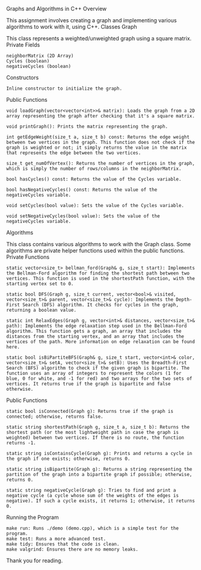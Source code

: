 Graphs and Algorithms in C++
Overview

This assignment involves creating a graph and implementing various algorithms to work with it, using C++.
Classes
Graph

This class represents a weighted/unweighted graph using a square matrix.
Private Fields

    neighborMatrix (2D Array)
    Cycles (boolean)
    negativeCycles (boolean)

Constructors

    Inline constructor to initialize the graph.

Public Functions

    void loadGraph(vector<vector<int>>& matrix): Loads the graph from a 2D array representing the graph after checking that it's a square matrix.

    void printGraph(): Prints the matrix representing the graph.

    int getEdgeWeight(size_t a, size_t b) const: Returns the edge weight between two vertices in the graph. This function does not check if the graph is weighted or not; it simply returns the value in the matrix that represents the edge between the two vertices.

    size_t get_numOfVertex(): Returns the number of vertices in the graph, which is simply the number of rows/columns in the neighborMatrix.

    bool hasCycles() const: Returns the value of the Cycles variable.

    bool hasNegativeCycles() const: Returns the value of the negativeCycles variable.

    void setCycles(bool value): Sets the value of the Cycles variable.

    void setNegativeCycles(bool value): Sets the value of the negativeCycles variable.

Algorithms

This class contains various algorithms to work with the Graph class. Some algorithms are private helper functions used within the public functions.
Private Functions

    static vector<size_t> bellman_ford(Graph& g, size_t start): Implements the Bellman-Ford algorithm for finding the shortest path between two vertices. This function is used in the shortestPath function, with the starting vertex set to 0.

    static bool DFS(Graph g, size_t current, vector<bool>& visited, vector<size_t>& parent, vector<size_t>& cycle): Implements the Depth-First Search (DFS) algorithm. It checks for cycles in the graph, returning a boolean value.

    static int RelaxEdges(Graph g, vector<int>& distances, vector<size_t>& path): Implements the edge relaxation step used in the Bellman-Ford algorithm. This function gets a graph, an array that includes the distances from the starting vertex, and an array that includes the vertices of the path. More information on edge relaxation can be found here.

    static bool isBiPartiteBFS(Graph& g, size_t start, vector<int>& color, vector<size_t>& setA, vector<size_t>& setB): Uses the Breadth-First Search (BFS) algorithm to check if the given graph is bipartite. The function uses an array of integers to represent the colors (1 for blue, 0 for white, and -1 for red) and two arrays for the two sets of vertices. It returns true if the graph is bipartite and false otherwise.

Public Functions

    static bool isConnected(Graph g): Returns true if the graph is connected; otherwise, returns false.

    static string shortestPath(Graph g, size_t a, size_t b): Returns the shortest path (or the most lightweight path in case the graph is weighted) between two vertices. If there is no route, the function returns -1.

    static string isContainsCycle(Graph g): Prints and returns a cycle in the graph if one exists; otherwise, returns 0.

    static string isBipartite(Graph g): Returns a string representing the partition of the graph into a bipartite graph if possible; otherwise, returns 0.

    static string negativeCycle(Graph g): Tries to find and print a negative cycle (a cycle whose sum of the weights of the edges is negative). If such a cycle exists, it returns 1; otherwise, it returns 0.

Running the Program

    make run: Runs ./demo (demo.cpp), which is a simple test for the program.
    make test: Runs a more advanced test.
    make tidy: Ensures that the code is clean.
    make valgrind: Ensures there are no memory leaks.

Thank you for reading.
